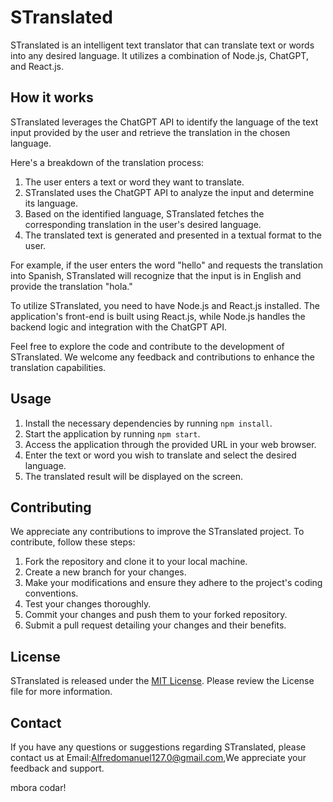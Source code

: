 STranslated
==================

STranslated is an intelligent text translator that can translate text or words into any desired language. It utilizes a combination of Node.js, ChatGPT, and React.js.

How it works
------------------

STranslated leverages the ChatGPT API to identify the language of the text input provided by the user and retrieve the translation in the chosen language.

Here's a breakdown of the translation process:

1. The user enters a text or word they want to translate.
2. STranslated uses the ChatGPT API to analyze the input and determine its language.
3. Based on the identified language, STranslated fetches the corresponding translation in the user's desired language.
4. The translated text is generated and presented in a textual format to the user.

For example, if the user enters the word "hello" and requests the translation into Spanish, STranslated will recognize that the input is in English and provide the translation "hola."

To utilize STranslated, you need to have Node.js and React.js installed. The application's front-end is built using React.js, while Node.js handles the backend logic and integration with the ChatGPT API.

Feel free to explore the code and contribute to the development of STranslated. We welcome any feedback and contributions to enhance the translation capabilities.

Usage
------------------

1. Install the necessary dependencies by running `npm install`.
2. Start the application by running `npm start`.
3. Access the application through the provided URL in your web browser.
4. Enter the text or word you wish to translate and select the desired language.
5. The translated result will be displayed on the screen.

Contributing
------------------

We appreciate any contributions to improve the STranslated project. To contribute, follow these steps:

1. Fork the repository and clone it to your local machine.
2. Create a new branch for your changes.
3. Make your modifications and ensure they adhere to the project's coding conventions.
4. Test your changes thoroughly.
5. Commit your changes and push them to your forked repository.
6. Submit a pull request detailing your changes and their benefits.

License
------------------

STranslated is released under the [MIT License](link-to-your-license-file). Please review the License file for more information.

Contact
------------------

If you have any questions or suggestions regarding STranslated, please contact us at Email:Alfredomanuel127.0@gmail.com,We appreciate your feedback and support.

mbora codar!
